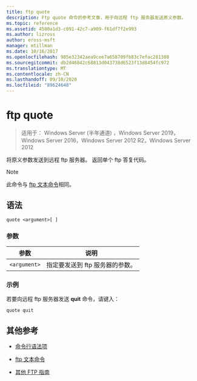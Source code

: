 ```yaml
---
title: ftp quote
description: Ftp quote 命令的参考文章，用于向远程 ftp 服务器发送原义参数。
ms.topic: reference
ms.assetid: 4500a1d3-c091-42c7-a909-f61df7f2e993
ms.author: lizross
author: eross-msft
manager: mtillman
ms.date: 10/16/2017
ms.openlocfilehash: 985e32342aea9cee7a658709fb83c7efac281308
ms.sourcegitcommit: db2d46842c68813d043738d6523f13d8454fc972
ms.translationtype: MT
ms.contentlocale: zh-CN
ms.lasthandoff: 09/10/2020
ms.locfileid: "89624648"
---
```

# <a name="ftp-quote"></a>ftp quote

> 适用于： Windows Server (半年通道) ，Windows Server 2019，Windows Server 2016，Windows Server 2012 R2，Windows Server 2012

将原义参数发送到远程 ftp 服务器。 返回单个 ftp 答复代码。

> [!NOTE]
> 此命令与 [ftp 文本命令](ftp-literal_1.md)相同。

## <a name="syntax"></a>语法

```
quote <argument>[ ]
```

### <a name="parameters"></a>参数

| 参数 | 说明 |
| --------- | ----------- |
| `<argument>` | 指定要发送到 ftp 服务器的参数。 |

### <a name="examples"></a>示例

若要向远程 ftp 服务器发送 **quit** 命令，请键入：

```
quote quit
```

## <a name="additional-references"></a>其他参考

- [命令行语法项](command-line-syntax-key.md)

- [ftp 文本命令](ftp-literal_1.md)

- [其他 FTP 指南](/previous-versions/orphan-topics/ws.10/cc756013(v=ws.10))
